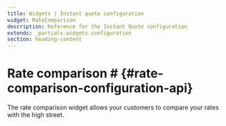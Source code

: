 ```yaml
---
title: Widgets | Instant quote configuration
widget: RateComparison
description: Reference for the Instant Quote configuration
extends: _partials.widgets.configuration
section: heading-content
---
```


# Rate comparison # {#rate-comparison-configuration-api} 

The rate comparison widget allows your customers to compare your rates with the high street.

